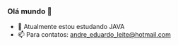 ### Olá mundo 👋

- 🌱 Atualmente estou estudando JAVA
- 📫 Para contatos: andre_eduardo_leite@hotmail.com
